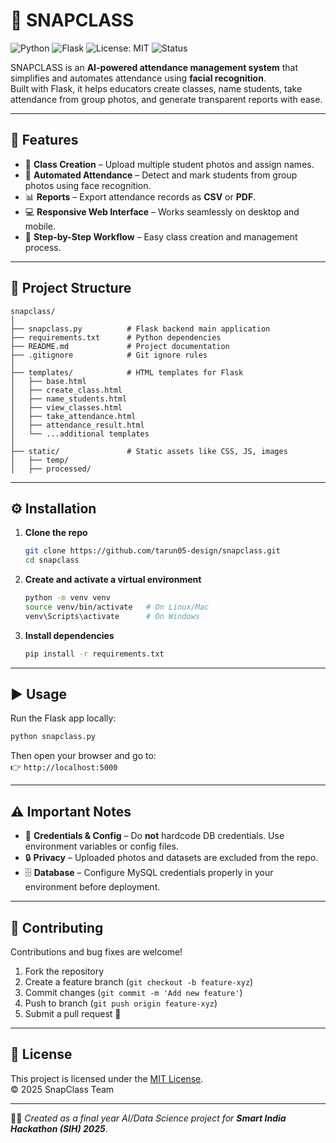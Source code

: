 # 📸 SNAPCLASS

![Python](https://img.shields.io/badge/Python-3.12-blue?logo=python)
![Flask](https://img.shields.io/badge/Flask-2.3-green?logo=flask)
![License: MIT](https://img.shields.io/badge/License-MIT-yellow.svg)
![Status](https://img.shields.io/badge/Status-Project_Active-brightgreen)

SNAPCLASS is an **AI-powered attendance management system** that simplifies and automates attendance using **facial recognition**.  
Built with Flask, it helps educators create classes, name students, take attendance from group photos, and generate transparent reports with ease.

---

## 🚀 Features
- 📂 **Class Creation** – Upload multiple student photos and assign names.  
- 🤖 **Automated Attendance** – Detect and mark students from group photos using face recognition.  
- 📊 **Reports** – Export attendance records as **CSV** or **PDF**.  
- 💻 **Responsive Web Interface** – Works seamlessly on desktop and mobile.  
- 🧩 **Step-by-Step Workflow** – Easy class creation and management process.  

---

## 📁 Project Structure

```
snapclass/
│
├── snapclass.py          # Flask backend main application
├── requirements.txt      # Python dependencies
├── README.md             # Project documentation
├── .gitignore            # Git ignore rules
│
├── templates/            # HTML templates for Flask
│   ├── base.html
│   ├── create_class.html
│   ├── name_students.html
│   ├── view_classes.html
│   ├── take_attendance.html
│   ├── attendance_result.html
│   └── ...additional templates
│
├── static/               # Static assets like CSS, JS, images
│   ├── temp/
│   ├── processed/
```

---

## ⚙️ Installation

1. **Clone the repo**
   ```bash
   git clone https://github.com/tarun05-design/snapclass.git
   cd snapclass
   ```

2. **Create and activate a virtual environment**
   ```bash
   python -m venv venv
   source venv/bin/activate   # On Linux/Mac
   venv\Scripts\activate      # On Windows
   ```

3. **Install dependencies**
   ```bash
   pip install -r requirements.txt
   ```

---

## ▶️ Usage

Run the Flask app locally:

```bash
python snapclass.py
```

Then open your browser and go to:  
👉 `http://localhost:5000`

---

## ⚠️ Important Notes
- 🔑 **Credentials & Config** – Do **not** hardcode DB credentials. Use environment variables or config files.  
- 🔒 **Privacy** – Uploaded photos and datasets are excluded from the repo.  
- 🗄️ **Database** – Configure MySQL credentials properly in your environment before deployment.  

---

## 🤝 Contributing
Contributions and bug fixes are welcome!  

1. Fork the repository  
2. Create a feature branch (`git checkout -b feature-xyz`)  
3. Commit changes (`git commit -m 'Add new feature'`)  
4. Push to branch (`git push origin feature-xyz`)  
5. Submit a pull request 🎉  

---

## 📜 License
This project is licensed under the [MIT License](LICENSE).  
© 2025 SnapClass Team


---

👨‍💻 *Created as a final year AI/Data Science project for **Smart India Hackathon (SIH) 2025***.
